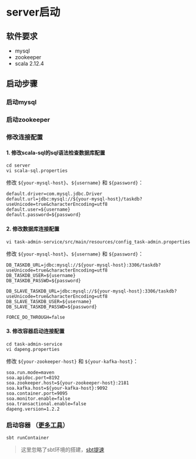 # server启动
## 软件要求
- mysql
- zookeeper
- scala 2.12.4

## 启动步骤
### 启动mysql
### 启动zookeeper
### 修改连接配置
#### 1. 修改scala-sql的sql语法检查数据库配置
```
cd server
vi scala-sql.properties
```
修改 ``${your-mysql-host}``、``${username}`` 和 ``${password}``：
```
default.driver=com.mysql.jdbc.Driver
default.url=jdbc:mysql://${your-mysql-host}/taskdb?useUnicode=true&characterEncoding=utf8
default.user=${username}
default.password=${password}
```
#### 2. 修改数据库连接配置
```
vi task-admin-service/src/main/resources/config_task-admin.properties
```
修改 ``${your-mysql-host}``、``${username}`` 和 ``${password}``：
```
DB_TASKDB_URL=jdbc:mysql://${your-mysql-host}:3306/taskdb?useUnicode=true&characterEncoding=utf8
DB_TASKDB_USER=${username}
DB_TASKDB_PASSWD=${password}

DB_SLAVE_TASKDB_URL=jdbc:mysql://${your-mysql-host}:3306/taskdb?useUnicode=true&characterEncoding=utf8
DB_SLAVE_TASKDB_USER=${username}
DB_SLAVE_TASKDB_PASSWD=${password}

FORCE_DO_THROUGH=false

```
#### 3. 修改容器启动连接配置
```
cd task-admin-service
vi dapeng.properties
```
修改 ``${your-zookeeper-host}`` 和 ``${your-kafka-host}``：
```
soa.run.mode=maven
soa.apidoc.port=8192
soa.zookeeper.host=${your-zookeeper-host}:2181
soa.kafka.host=${your-kafka-host}:9092
soa.container.port=9095
soa.monitor.enable=false
soa.transactional.enable=false
dapeng.version=1.2.2
```
### 启动容器 （[更多工具](https://github.com/isuwang/dapeng-soa.g8)）
```
sbt runContainer
```
> 这里忽略了sbt环境的搭建，[sbt提速](https://github.com/Centaur/repox)